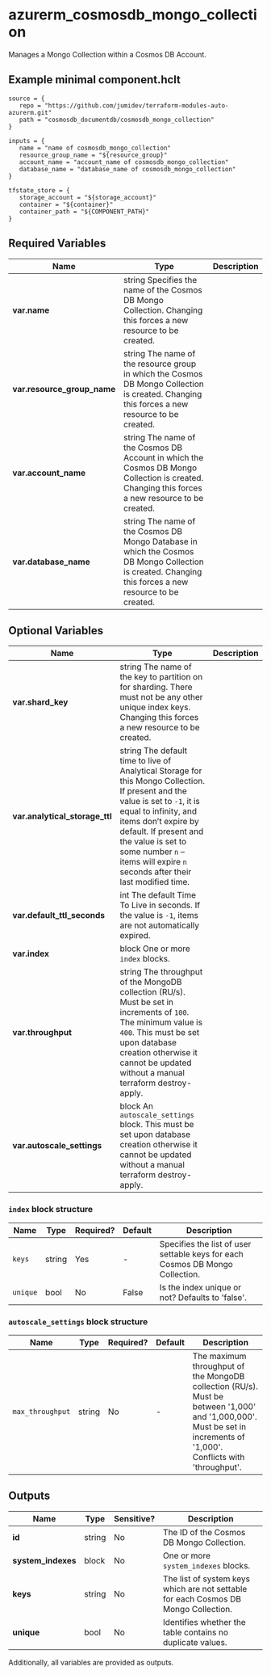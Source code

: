 # azurerm_cosmosdb_mongo_collection

Manages a Mongo Collection within a Cosmos DB Account.

## Example minimal component.hclt

```hcl
source = {
   repo = "https://github.com/jumidev/terraform-modules-auto-azurerm.git" 
   path = "cosmosdb_documentdb/cosmosdb_mongo_collection" 
}

inputs = {
   name = "name of cosmosdb_mongo_collection" 
   resource_group_name = "${resource_group}" 
   account_name = "account_name of cosmosdb_mongo_collection" 
   database_name = "database_name of cosmosdb_mongo_collection" 
}

tfstate_store = {
   storage_account = "${storage_account}" 
   container = "${container}" 
   container_path = "${COMPONENT_PATH}" 
}

```

## Required Variables

| Name | Type |  Description |
| ---- | --------- |  ----------- |
| **var.name** | string  Specifies the name of the Cosmos DB Mongo Collection. Changing this forces a new resource to be created. | 
| **var.resource_group_name** | string  The name of the resource group in which the Cosmos DB Mongo Collection is created. Changing this forces a new resource to be created. | 
| **var.account_name** | string  The name of the Cosmos DB Account in which the Cosmos DB Mongo Collection is created. Changing this forces a new resource to be created. | 
| **var.database_name** | string  The name of the Cosmos DB Mongo Database in which the Cosmos DB Mongo Collection is created. Changing this forces a new resource to be created. | 

## Optional Variables

| Name | Type |  Description |
| ---- | --------- |  ----------- |
| **var.shard_key** | string  The name of the key to partition on for sharding. There must not be any other unique index keys. Changing this forces a new resource to be created. | 
| **var.analytical_storage_ttl** | string  The default time to live of Analytical Storage for this Mongo Collection. If present and the value is set to `-1`, it is equal to infinity, and items don’t expire by default. If present and the value is set to some number `n` – items will expire `n` seconds after their last modified time. | 
| **var.default_ttl_seconds** | int  The default Time To Live in seconds. If the value is `-1`, items are not automatically expired. | 
| **var.index** | block  One or more `index` blocks. | 
| **var.throughput** | string  The throughput of the MongoDB collection (RU/s). Must be set in increments of `100`. The minimum value is `400`. This must be set upon database creation otherwise it cannot be updated without a manual terraform destroy-apply. | 
| **var.autoscale_settings** | block  An `autoscale_settings` block. This must be set upon database creation otherwise it cannot be updated without a manual terraform destroy-apply. | 

### `index` block structure

| Name | Type | Required? | Default | Description |
| ---- | ---- | --------- | ------- | ----------- |
| `keys` | string | Yes | - | Specifies the list of user settable keys for each Cosmos DB Mongo Collection. |
| `unique` | bool | No | False | Is the index unique or not? Defaults to 'false'. |

### `autoscale_settings` block structure

| Name | Type | Required? | Default | Description |
| ---- | ---- | --------- | ------- | ----------- |
| `max_throughput` | string | No | - | The maximum throughput of the MongoDB collection (RU/s). Must be between '1,000' and '1,000,000'. Must be set in increments of '1,000'. Conflicts with 'throughput'. |



## Outputs

| Name | Type | Sensitive? | Description |
| ---- | ---- | --------- | --------- |
| **id** | string | No  | The ID of the Cosmos DB Mongo Collection. | 
| **system_indexes** | block | No  | One or more `system_indexes` blocks. | 
| **keys** | string | No  | The list of system keys which are not settable for each Cosmos DB Mongo Collection. | 
| **unique** | bool | No  | Identifies whether the table contains no duplicate values. | 

Additionally, all variables are provided as outputs.
